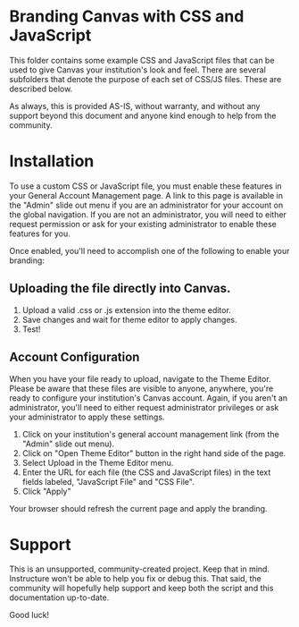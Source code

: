 # Branding Canvas with CSS and JavaScript

This folder contains some example CSS and JavaScript files that can be
used to give Canvas your institution's look and feel. There are several
subfolders that denote the purpose of each set of CSS/JS files. These
are described below.

As always, this is provided AS-IS, without warranty, and without any
support beyond this document and anyone kind enough to help from the
community.

# Installation

To use a custom CSS or JavaScript file, you must enable these features
in your General Account Management page. A link to this page is available
in the "Admin" slide out menu if you are an administrator for your
account on the global navigation. If you are not an administrator,
you will need to either request permission or ask for your existing administrator
to enable these features for you.

Once enabled, you'll need to accomplish one of the following to enable your
branding:

Uploading the file directly into Canvas.
---
1. Upload a valid .css or .js extension into the theme editor.
2. Save changes and wait for theme editor to apply changes.
3. Test!


Account Configuration
------

When you have your file ready to upload, navigate to the Theme Editor.
Please be aware that these files are visible to anyone, anywhere,
you're ready to configure your institution's Canvas account.
Again, if you aren't an administrator, you'll need to either request
administrator privileges or ask your administrator to apply these settings.

1. Click on your institution's general account management link (from the
   "Admin" slide out menu).
2. Click on "Open Theme Editor" button in the right hand side of the page.
3. Select Upload in the Theme Editor menu.
3. Enter the URL for each file (the CSS and JavaScript files) in the
   text fields labeled, "JavaScript File" and "CSS File".
4. Click "Apply"

Your browser should refresh the current page and apply the branding.

# Support

This is an unsupported, community-created project. Keep that in
mind. Instructure won't be able to help you fix or debug this.
That said, the community will hopefully help support and keep
both the script and this documentation up-to-date.

Good luck!
